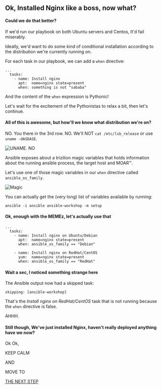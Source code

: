 ## Ok, Installed Nginx like a boss, now what?

#### Could we do that better?

If we'd run our playbook on both Ubuntu servers and Centos, It'd fail miserably.

Ideally, we'd want to do some kind of conditional installation according to the distribution we're currently running on.

For each task in our playbook, we can add a `when` directive:

```
...
  tasks:
    - name: Install nginx
      apt:  name=nginx state=present
      when: something is not "sababa"
```

And the content of the `when` expression is Pythonic!

Let's wait for the excitement of the Pythonistas to relax a bit, then let's continue.

#### All of this is awesome, but how'll we know what distribution we're on?

NO. You there in the 3rd row. NO. We'll NOT `cat /etc/lsb_release` or use `uname -dASDASE`.

![UNAME. NO](https://github.com/bigpandaio/ansible-workshop/blob/noob-workshop-docker/memez/uname_no.jpg?raw=true)

Ansible exposes about a trizilion magic variables that holds information about the running ansible process, the target host and MOAR™.

Let's use one of those magic variables in our `when` directive called `ansible_os_family`.

![Magic](https://github.com/bigpandaio/ansible-workshop/blob/noob-workshop-docker/memez/magic.gif?raw=true)

You can actually get the (very long) list of variables available by running:

```
ansible -i ansible ansible-workshop -m setup
```

#### Ok, enough with the MEMEz, let's actually use that

```
...
  tasks:
    - name: Install nginx on Ubuntu/Debian
      apt:  name=nginx state=present
      when: ansible_os_family == "Debian"

    - name: Install nginx on RedHat/CentOS
      yum:  name=nginx state=present
      when: ansible_os_family == "RedHat"
```

#### Wait a sec, I noticed something strange here

The Ansible output now had a skipped task:

```
skipping: [ansible-workshop]
```

That's the *Install nginx on RedHat/CentOS* task that is not running because the `when` directive is false.

AHHH.

#### Still though, We've just installed Nginx, haven't really deployed anything have we now?

Ok Ok,

KEEP CALM

AND

MOVE TO

[THE NEXT STEP](./4_Nginx-now-for-content.md)
